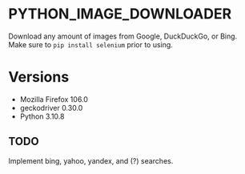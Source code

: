 # PYTHON_IMAGE_DOWNLOADER
Download any amount of images from Google, DuckDuckGo, or Bing.
<br>Make sure to `pip install selenium` prior to using.

# Versions
* Mozilla Firefox 106.0
* geckodriver 0.30.0
* Python 3.10.8

## TODO
Implement bing, yahoo, yandex, and (?) searches.
